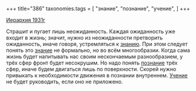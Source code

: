 +++
title="386"
taxonomies.tags = [
 "знание",
 "познание",
 "учение",
]
+++

[Иерархия 1931г](/agni/1931)

Страшит и пугает лишь неожиданность. Каждая ожиданность уже входит в жизнь; значит, нужно из неожиданности претворить ожиданность, иначе говоря, устремляться к [знанию](/tags/[знание](/tags/знание)). При этом следует понять это [знание](/tags/знание) не формально, но во всём многообразии. Когда сама жизнь будет напитывать нас своим нескончаемым разнообразием, у трёх сфер фронт будет несокрушим. Но надо понять [познание](/tags/познание) трёх сфер, иначе будем двигаться лишь по поверхности. Скорей нужно привыкать к необходимости движения в познании внутреннем. [Учение](/tags/учение) не будет руководить, если оно не приложено.   

